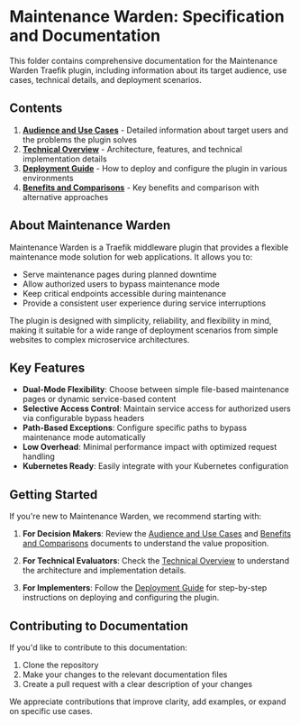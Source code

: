 # Maintenance Warden: Specification and Documentation

This folder contains comprehensive documentation for the Maintenance Warden Traefik plugin, including information about its target audience, use cases, technical details, and deployment scenarios.

## Contents

1. [**Audience and Use Cases**](audience_and_use_cases.md) - Detailed information about target users and the problems the plugin solves
2. [**Technical Overview**](technical_overview.md) - Architecture, features, and technical implementation details
3. [**Deployment Guide**](deployment_guide.md) - How to deploy and configure the plugin in various environments
4. [**Benefits and Comparisons**](benefits_and_comparisons.md) - Key benefits and comparison with alternative approaches

## About Maintenance Warden

Maintenance Warden is a Traefik middleware plugin that provides a flexible maintenance mode solution for web applications. It allows you to:

- Serve maintenance pages during planned downtime
- Allow authorized users to bypass maintenance mode
- Keep critical endpoints accessible during maintenance
- Provide a consistent user experience during service interruptions

The plugin is designed with simplicity, reliability, and flexibility in mind, making it suitable for a wide range of deployment scenarios from simple websites to complex microservice architectures.

## Key Features

- **Dual-Mode Flexibility**: Choose between simple file-based maintenance pages or dynamic service-based content
- **Selective Access Control**: Maintain service access for authorized users via configurable bypass headers
- **Path-Based Exceptions**: Configure specific paths to bypass maintenance mode automatically
- **Low Overhead**: Minimal performance impact with optimized request handling
- **Kubernetes Ready**: Easily integrate with your Kubernetes configuration

## Getting Started

If you're new to Maintenance Warden, we recommend starting with:

1. **For Decision Makers**: Review the [Audience and Use Cases](audience_and_use_cases.md) and [Benefits and Comparisons](benefits_and_comparisons.md) documents to understand the value proposition.

2. **For Technical Evaluators**: Check the [Technical Overview](technical_overview.md) to understand the architecture and implementation details.

3. **For Implementers**: Follow the [Deployment Guide](deployment_guide.md) for step-by-step instructions on deploying and configuring the plugin.

## Contributing to Documentation

If you'd like to contribute to this documentation:

1. Clone the repository
2. Make your changes to the relevant documentation files
3. Create a pull request with a clear description of your changes

We appreciate contributions that improve clarity, add examples, or expand on specific use cases. 